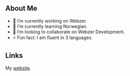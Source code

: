 ## About Me

- 🔭 I’m currently working on Webzer.
- 🌱 I’m currently learning Norwegian.
- 👯 I’m looking to collaborate on Webzer Development.
- ⚡ Fun fact: I am fluent in 3 languages.

## Links
My [website].

[website]:https://coderjazz.42web.io
